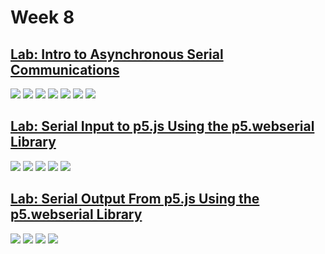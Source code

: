 # Week 8

## [Lab: Intro to Asynchronous Serial Communications](https://itp.nyu.edu/physcomp/lab-intro-to-serial-communications/)

![](https://enderversing.github.io/itp-blog/assets/img/week8/lab_1/1.gif)
![](https://enderversing.github.io/itp-blog/assets/img/week8/lab_1/2.gif)
![](https://enderversing.github.io/itp-blog/assets/img/week8/lab_1/3.gif)
![](https://enderversing.github.io/itp-blog/assets/img/week8/lab_1/4.jpeg)
![](https://enderversing.github.io/itp-blog/assets/img/week8/lab_1/5.gif)
![](https://enderversing.github.io/itp-blog/assets/img/week8/lab_1/6.gif)
![](https://enderversing.github.io/itp-blog/assets/img/week8/lab_1/7.gif)


## [Lab: Serial Input to p5.js Using the p5.webserial Library](https://itp.nyu.edu/physcomp/labs/labs-serial-communication/lab-webserial-input-to-p5-js/)

![](https://enderversing.github.io/itp-blog/assets/img/week8/lab_2/1.jpeg)
![](https://enderversing.github.io/itp-blog/assets/img/week8/lab_2/2.jpeg)
![](https://enderversing.github.io/itp-blog/assets/img/week8/lab_2/3.gif)
![](https://enderversing.github.io/itp-blog/assets/img/week8/lab_2/4.gif)
![](https://enderversing.github.io/itp-blog/assets/img/week8/lab_2/5.gif)


## [Lab: Serial Output From p5.js Using the p5.webserial Library](https://itp.nyu.edu/physcomp/labs/labs-serial-communication/lab-webserial-output-from-p5-js/)

![](https://enderversing.github.io/itp-blog/assets/img/week8/lab_3/1.gif)
![](https://enderversing.github.io/itp-blog/assets/img/week8/lab_3/2.gif)
![](https://enderversing.github.io/itp-blog/assets/img/week8/lab_3/3.gif)
![](https://enderversing.github.io/itp-blog/assets/img/week8/lab_3/4.gif)
